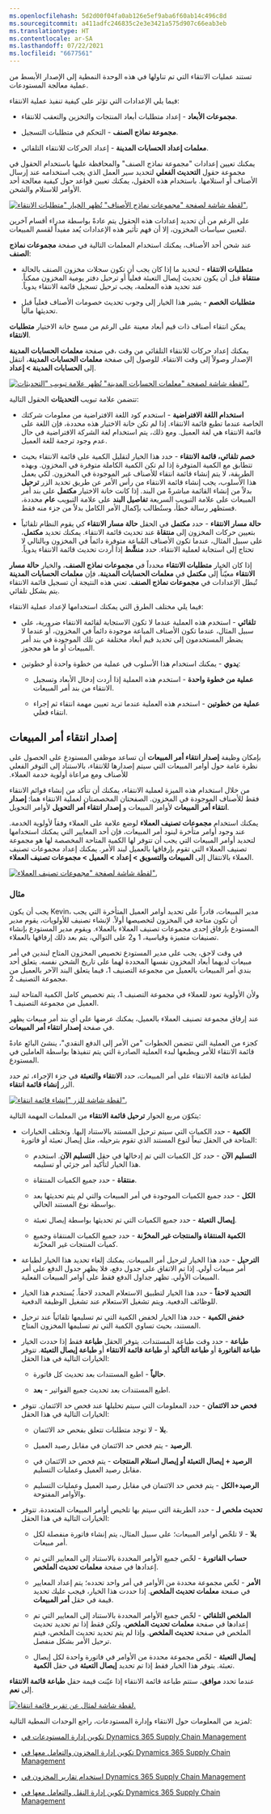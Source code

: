 ```yaml
---
ms.openlocfilehash: 5d2d00f04fa0ab126e5ef9aba6f60ab14c496c8d
ms.sourcegitcommit: a411adfc246835c2e3e3421a575d907c66eab3eb
ms.translationtype: HT
ms.contentlocale: ar-SA
ms.lasthandoff: 07/22/2021
ms.locfileid: "6677561"
---
```

تستند عمليات الانتقاء التي تم تناولها في هذه الوحدة النمطية إلى الإصدار الأبسط من عملية معالجة المستودعات.

فيما يلي الإعدادات التي تؤثر على كيفية تنفيذ عملية الانتقاء: 

-   **مجموعات الأبعاد** - إعداد متطلبات أبعاد المنتجات والتخزين والتعقب للانتقاء.

-   **مجموعة نماذج الصنف** - التحكم في متطلبات التسجيل.

-   **معلمات إعداد الحسابات المدينة** - إعداد الحركات للانتقاء التلقائي.

يمكنك تعيين إعدادات "مجموعة نماذج الصنف" والمحافظة عليها باستخدام الحقول في مجموعة حقول **التحديث الفعلي** لتحديد سير العمل الذي يجب استخدامه عند إرسال الأصناف أو استلامها. باستخدام هذه الحقول، يمكنك تعيين قواعد حول كيفية معالجة أحد الأوامر للاستلام والشحن.

[![لقطة شاشة لصفحة "مجموعات نماذج الأصناف" تُظهر الخيار "متطلبات الانتقاء"‬.](../media/item-model-group.png)](../media/item-model-group.png#lightbox)

على الرغم من أن تحديد إعدادات هذه الحقول يتم عادةً بواسطة مدراء أقسام آخرين لتعيين سياسات المخزون، إلا أن فهم تأثير هذه الإعدادات يُعد مفيداً لقسم المبيعات.

عند شحن أحد الأصناف، يمكنك استخدام المعلمات التالية في صفحة **مجموعات نماذج الصنف**:

-   **متطلبات الانتقاء** - لتحديد ما إذا كان يجب أن تكون سجلات مخزون الصنف بالحالة **منتقاة‬‏‫‬‏‫** قبل أن يكون تحديث إيصال التعبئة فعلياً أو ترحيل دفتر يومية المخزون ممكناً. عند تحديد هذه المعلمة، يجب ترحيل تسجيل قائمة الانتقاء يدوياً.

-   **متطلبات الخصم** - يشير هذا الخيار إلى وجوب تحديث خصومات الأصناف فعلياً قبل تحديثها مالياً.

يمكن انتقاء أصناف ذات قيم أبعاد معينة على الرغم من مسح خانة الاختيار **متطلبات الانتقاء**.

في صفحة **معلمات الحسابات المدينة‏‎**، يمكنك إعداد حركات للانتقاء التلقائي من وقت الإصدار وصولاً إلى وقت الانتقاء. للوصول إلى صفحة **معلمات الحسابات المدينة**، انتقل إلى **الحسابات المدينة > إعداد**.

[![لقطة شاشة لصفحة "معلمات الحسابات المدينة" تُظهر علامة تبويب "التحديثات".](../media/ar-parameters.png)](../media/ar-parameters.png#lightbox)

تتضمن علامة تبويب **التحديثات** الحقول التالية:

-   **استخدام اللغة الافتراضية** - استخدم كود اللغة الافتراضية من معلومات شركتك الخاصة عندما تطبع قائمة الانتقاء. إذا لم تكن خانة الاختيار هذه محددة، فإن اللغة على قائمة الانتقاء هي لغة العميل. ومع ذلك، يتم استخدام لغة الشركة الافتراضية في حال عدم وجود ترجمة للغة العميل.

-   **خصم تلقائي، قائمة الانتقاء** - حدد هذا الخيار لتقليل الكمية على قائمة الانتقاء بحيث تتطابق مع الكمية المتوفرة إذا لم تكن الكمية الكاملة متوفرة في المخزون. وبهذه الطريقة، لا يتم إنشاء قائمة انتقاء للأصناف غير الموجودة في المخزون. لكي يعمل هذا الأسلوب، يجب إنشاء قائمة الانتقاء من رأس الأمر عن طريق تحديد الزر **ترحيل** بدلاً من إنشاء القائمة مباشرةً من البند. إذا كانت خانة الاختيار **مكتمل‬‬** على بند أمر المبيعات على علامة التبويب السريعة **تفاصيل البند** على علامة التبويب **عام** محددة، فستظهر رسالة خطأ، وستُطالب بإكمال الأمر الكامل بدلاً من جزء منه فقط.

-   **حالة مسار الانتقاء** - حدد **مكتمل** في الحقل **حالة مسار الانتقاء** كي يقوم النظام تلقائياً بتعيين حركات المخزون إلى **منتقاة** عند تحديث قائمة الانتقاء. يمكنك تحديد **مكتمل**، على سبيل المثال، عندما تكون الأصناف المُباعة متوفرة دائماً في المخزون وبالتالي لا تحتاج إلى استجابة لعملية الانتقاء. حدد **منشَّط‬‬‏‫** إذا أردت تحديث قائمة الانتقاء يدوياً.

إذا كان الخيار **متطلبات الانتقاء** محدداً في **مجموعات نماذج الصنف**، والخيار **حالة مسار الانتقاء** معيّناً إلى **مكتمل** في **معلمات الحسابات المدينة**، فإن **معلمات الحسابات المدينة** تُبطل الإعدادات في **مجموعات نماذج الصنف**. تعني هذه النتيجة أن تسجيل قائمة الانتقاء يتم بشكل تلقائي.

فيما يلي مختلف الطرق التي يمكنك استخدامها لإعداد عملية الانتقاء:

-   **تلقائي** - استخدم هذه العملية عندما لا تكون الاستجابة لقائمة الانتقاء ضرورية، على سبيل المثال، عندما تكون الأصناف المباعة موجودة دائماً في المخزون، أو عندما لا يضطر المستخدمون إلى تحديد قيم أبعاد مختلفة عن تلك الموجودة في بند أمر المبيعات أو ما هو محجوز.

-   **يدوي** - يمكنك استخدام هذا الأسلوب في عملية من خطوة واحدة أو خطوتين:

    -   **عملية من خطوة واحدة** - استخدم هذه العملية إذا أردت إدخال الأبعاد وتسجيل الانتقاء من بند أمر المبيعات.

    -   **عملية من خطوتين** - استخدم هذه العملية عندما تريد تعيين مهمة انتقاء ثم إجراء انتقاء فعلي.

## <a name="release-sales-order-picking"></a>إصدار انتقاء أمر المبيعات‬‏‫

بإمكان وظيفة **إصدار انتقاء أمر المبيعات‬‏‫** أن تساعد موظفي المستودع على الحصول على نظرة عامة حول أوامر المبيعات التي سيتم إصدارها للانتقاء، بالاستناد إلى التوفر الفعلي للأصناف ومع مراعاة أولوية خدمة العملاء.

من خلال استخدام هذه الميزة لعملية الانتقاء، يمكنك أن تتأكد من إنشاء قوائم الانتقاء فقط للأصناف الموجودة في المخزون. الصفحتان المخصصتان لعملية الانتقاء هما: **إصدار انتقاء أمر المبيعات** لأوامر المبيعات و **إصدار انتقاء أمر التحويل** لأوامر التحويل.

يمكنك استخدام **مجموعات تصنيف العملاء** لوضع علامة على العملاء وفقاً لأولوية الخدمة. عند وجود أوامر متأخرة لبنود أمر المبيعات، فإن أحد المعايير التي يمكنك استخدامها لتحديد أوامر المبيعات التي يجب أن تتوفر لها الكمية المتاحة المخصصة لها هو مجموعة تصنيف العملاء التي تقوم بإرفاقها بالعميل لبند الأمر. يمكنك إعداد مجموعات تصنيف العملاء بالانتقال إلى **المبيعات والتسويق > إعداد > العميل > مجموعات تصنيف العملاء**.

[![لقطة شاشة لصفحة "مجموعات تصنيف العملاء".](../media/cust-classification-group.png)](../media/cust-classification-group.png#lightbox)

### <a name="example"></a>مثال

يجب أن يكون Kevin، مدير المبيعات، قادراً على تحديد أوامر العميل المتأخرة التي يجب أن تكون متاحة في المخزون لتخصيصها أولاً. لإنشاء تصنيف للأولويات، يقوم مدير المستودع بإرفاق إحدى مجموعات تصنيف العملاء بالعملاء. ويقوم مدير المستودع بإنشاء تصنيفات متميزة وقياسية، 1 و2 على التوالي، يتم بعد ذلك إرفاقها بالعملاء.

في وقت لاحق، يجب على مدير المستودع تخصيص المخزون المتاح لبندين في أمر مبيعات لديهما أبعاد المخزون نفسها المحددة لهما على تاريخ الشحن نفسه. يتعلق أحد بندي أمر المبيعات بالعميل من مجموعة التصنيف 1، فيما يتعلق البند الآخر بالعميل من مجموعة التصنيف 2.

ولأن الأولوية تعود للعملاء في مجموعة التصنيف 1، يتم تخصيص كامل الكمية المتاحة لبند العميل من مجموعة التصنيف 1.

عند إرفاق مجموعة تصنيف العملاء بالعميل، يمكنك عرضها على أي بند أمر مبيعات يظهر في صفحة **‏‫إصدار انتقاء أمر المبيعات‬‏‫‬**.

كجزء من العملية التي تتضمن الخطوات "من الأمر إلى الدفع النقدي"، ينشئ البائع عادةً قائمة الانتقاء للأمر ويطبعها لبدء العملية الصادرة التي يتم تنفيذها بواسطة العاملين في المستودع.

لطباعة قائمة الانتقاء على أمر المبيعات، حدد **الانتقاء والتعبئة** في جزء الإجراء، ثم حدد الزر **إنشاء قائمة انتقاء**.

[![لقطة شاشة للزر "إنشاء قائمة انتقاء".](../media/picking-list.png)](../media/picking-list.png#lightbox)

يتكوّن مربع الحوار **ترحيل قائمة الانتقاء** من المعلمات المهمة التالية:

-   **الكمية** - حدد الكميات التي سيتم ترحيل المستند بالاستناد إليها. وتختلف الخيارات المتاحة في الحقل تبعاً لنوع المستند الذي تقوم بترحيله، مثل إيصال تعبئة أو فاتورة:

    -   **التسليم الآن** - حدد كل الكميات التي تم إدخالها في حقل **التسليم الآن**. استخدم هذا الخيار لتأكيد أمر جزئي أو تسليمه.

    -   **منتقاة** - حدد جميع الكميات المنتقاة.

    -   **الكل** - حدد جميع الكميات الموجودة في أمر المبيعات والتي لم يتم تحديثها بعد بواسطة نوع المستند الحالي.

    -   **إيصال التعبئة** - حدد جميع الكميات التي تم تحديثها بواسطة إيصال تعبئة.

    -   **الكمية المنتقاة والمنتجات غير المخزّنة** - حدد جميع الكميات المنتقاة وجميع كميات المنتجات غير المخزّنة.

-   **الترحيل** - حدد هذا الخيار لترحيل أمر المبيعات. يمكنك إلغاء تحديد هذا الخيار لطباعة أمر مبيعات أولي. إذا تم الاتفاق على جدول دفع، فلا يظهر جدول الدفع على أمر المبيعات الأولي. تظهر جداول الدفع فقط على أوامر المبيعات الفعلية.

-   **التحديد لاحقاً** - حدد هذا الخيار لتطبيق الاستعلام المحدد لاحقاً. يُستخدم هذا الخيار للوظائف الدفعية. ويتم تشغيل الاستعلام عند تشغيل الوظيفة الدفعية.

-   **خفض الكمية‬** - حدد هذا الخيار لخفض الكمية التي تم تسليمها تلقائياً عند ترحيل المستند، بحيث تساوي الكمية التي تم تسليمها المخزون المتاح.

-   **طباعة** - حدد وقت طباعة المستندات. يتوفر الحقل **طباعة** فقط إذا حددت الخيار **طباعة الفاتورة** أو **طباعة التأكيد** أو **طباعة قائمة الانتقاء** أو **طباعة إيصال التعبئة**. تتوفر الخيارات التالية في هذا الحقل:

    -   **حالياً** - اطبع المستندات بعد تحديث كل فاتورة.

    -   **بعد‏‎** - اطبع المستندات بعد تحديث جميع الفواتير.

-   **فحص حد الائتمان** - حدد المعلومات التي سيتم تحليلها عند فحص حد الائتمان. تتوفر الخيارات التالية في هذا الحقل:

    -   **بلا** - لا توجد متطلبات تتعلق بفحص حد الائتمان.

    -   **الرصيد** - يتم فحص حد الائتمان في مقابل رصيد العميل.

    -   **الرصيد + إيصال التعبئة أو إيصال استلام المنتجات** - يتم فحص حد الائتمان في مقابل رصيد العميل وعمليات التسليم.

    -   **الرصيد+الكل** - يتم فحص حد الائتمان في مقابل رصيد العميل وعمليات التسليم والأوامر المفتوحة.

-   **تحديث ملخص لـ‬** - حدد الطريقة التي سيتم بها تلخيص أوامر المبيعات المتعددة. تتوفر الخيارات التالية في هذا الحقل:

    -   **بلا** - لا تلخّص أوامر المبيعات‬؛ على سبيل المثال، يتم إنشاء فاتورة منفصلة لكل أمر مبيعات.

    -   **حساب الفاتورة** - لخّص جميع الأوامر المحددة بالاستناد إلى المعايير التي تم إعدادها في صفحة **معلمات تحديث الملخص**.

    -   **الأمر** - لخّص مجموعة محددة من الأوامر في أمر واحد تحدده؛ يتم إعداد المعايير في صفحة **معلمات تحديث الملخص**. إذا حددت هذا الخيار، فيجب عليك تحديد قيمة في حقل **أمر المبيعات**.

    -   **الملخص التلقائي** - لخّص جميع الأوامر المحددة بالاستناد إلى المعايير التي تم إعدادها في صفحة **معلمات تحديث الملخص**، ولكن فقط إذا تم تحديد تحديث الملخص في صفحة **تحديث الملخص**. وإذا لم يتم تحديد تحديث الملخص، فيتم ترحيل الأمر بشكل منفصل.

    -   **إيصال التعبئة** - لخّص مجموعة محددة من الأوامر في فاتورة واحدة لكل إيصال تعبئة. يتوفر هذا الخيار فقط إذا تم تحديد **إيصال التعبئة** في حقل **الكمية**.

عندما تحدد **موافق**، ستتم طباعة قائمة الانتقاء إذا عيّنت قيمة حقل **طباعة قائمة الانتقاء** إلى **نعم**.
 
[![لقطة شاشة لمثال عن تقرير قائمة انتقاء.](../media/picking-list-report.png)](../media/picking-list-report.png#lightbox)

لمزيد من المعلومات حول الانتقاء وإدارة المستودعات، راجع الوحدات النمطية التالية:

-   [تكوين إدارة المستودعات في Dynamics 365 Supply Chain Management](https://docs.microsoft.com/learn/modules/configure-warehouse-management-dyn365-supply-chain-mgmt/?azure-portal=true)

-   [تكوين إدارة المخزون والتعامل معها في Dynamics 365 Supply Chain Management](https://docs.microsoft.com/learn/modules/configure-inventory-management-dyn365-supply-chain-mgmt/?azure-portal=true)

-   [استخدام تقارير المخزون في Dynamics 365 Supply Chain Management](https://docs.microsoft.com/learn/modules/use-inventory-reports-dyn365-supply-chain-mgmt/?azure-portal=true)

-   [تكوين إدارة النقل والتعامل معها في Dynamics 365 Supply Chain Management](https://docs.microsoft.com/learn/modules/configure-transportation-management-dyn365-supply-chain-mgmt/?azure-portal=true)
